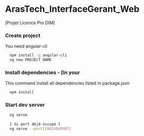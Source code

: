 # ArasTech_InterfaceGerant_Web
[Projet Licence Pro DIM]


### Create project
You need angular-cli 
```sh
  npm install -g angular-cli
  ng new PROJECT_NAME
```

### Install dependencies - [In your 
This command install all dependencies listed in package.json
```sh
  npm install
```

### Start dev server
```sh
  ng serve
  
  ( Si port déjà occupé )
  ng serve --port[CHOIXDUPORT] 
```
